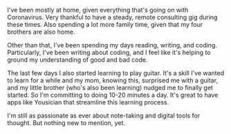 I've been mostly at home, given everything that's going on with Coronavirus. Very thankful to have a steady, remote consulting gig during these times. Also spending a lot more family time, given that my four brothers are also home.

Other than that, I've been spending my days reading, writing, and coding. Particularly, I've been writing about coding, and I feel like it's helping to ground my understanding of good and bad code.

The last few days I also started learning to play guitar. It's a skill I've wanted to learn for a while and my mom, knowing this, surprised me with a guitar, and my little brother (who's also been learning) nudged me to finally get started. So I'm committing to doing 10-20 minutes a day. It's great to have apps like Yousician that streamline this learning process. 

I'm still as passionate as ever about note-taking and digital tools for thought. But nothing new to mention, yet.
